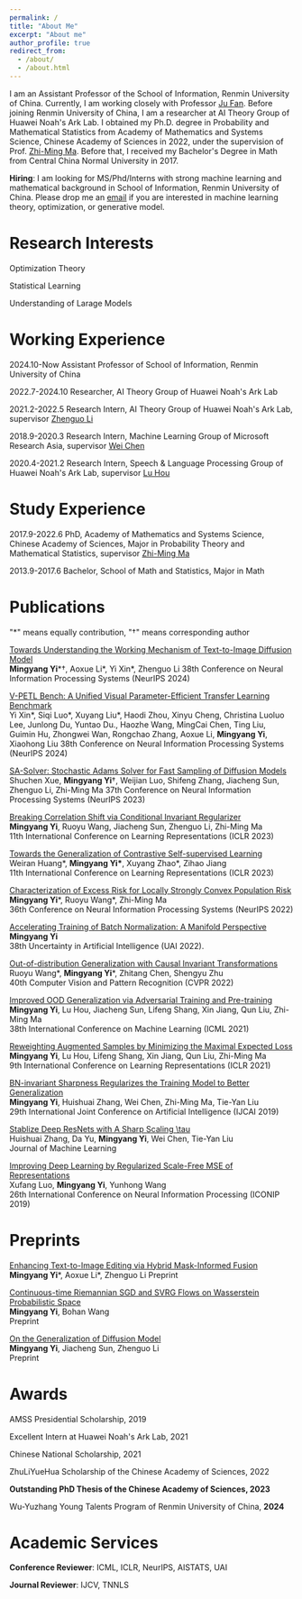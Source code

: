 ```yaml
---
permalink: /
title: "About Me"
excerpt: "About me"
author_profile: true
redirect_from: 
  - /about/
  - /about.html
---
```


I am an Assistant Professor of the School of Information, Renmin University of China. Currently, I am working closely with Professor [Ju Fan](http://iir.ruc.edu.cn/~fanj/). Before joining Renmin University of China, I am a researcher at AI Theory Group of Huawei Noah's Ark Lab. I obtained my Ph.D. degree in Probability and Mathematical Statistics from Academy of Mathematics and Systems Science, Chinese Academy of Sciences in 2022, under the supervision of Prof. [Zhi-Ming Ma](http://homepage.amss.ac.cn/research/homePage/8eb59241e2e74d828fb84eec0efadba5/myHomePage.html). Before that, I received my Bachelor's Degree in Math from Central China Normal University in 2017.

__Hiring__: I am looking for MS/Phd/Interns with strong machine learning and mathematical background in School of Information, Renmin University of China. Please drop me an [email](yimingyang@ruc.edu.cn) if you are interested in machine learning theory, optimization, or generative model. 

Research Interests 
======
Optimization Theory

Statistical Learning

Understanding of Larage Models 

Working Experience
======

2024.10-Now Assistant Professor of School of Information, Renmin University of China

2022.7-2024.10 Researcher, AI Theory Group of Huawei Noah's Ark Lab

2021.2-2022.5 Research Intern, AI Theory Group of Huawei Noah's Ark Lab, supervisor [Zhenguo Li](https://www.ee.columbia.edu/~zgli/)

2018.9-2020.3 Research Intern, Machine Learning Group of Microsoft Research Asia, supervisor [Wei Chen](https://weichen-cas.github.io/)

2020.4-2021.2 Research Intern, Speech & Language Processing Group of Huawei Noah's Ark Lab, supervisor [Lu Hou](https://houlu369.github.io/)

Study Experience
======

2017.9-2022.6 PhD, Academy of Mathematics and Systems Science, Chinese Academy of Sciences, Major in Probability Theory and Mathematical Statistics, supervisor [Zhi-Ming Ma](http://homepage.amss.ac.cn/research/homePage/8eb59241e2e74d828fb84eec0efadba5/myHomePage.html) 

2013.9-2017.6 Bachelor, School of Math and Statistics, Major in Math

Publications
======
"*" means equally contribution, "†" means corresponding author

[Towards Understanding the Working Mechanism of Text-to-Image Diffusion Model](https://arxiv.org/abs/2405.15330)  
__Mingyang Yi__\*†, Aoxue Li\*, Yi Xin\*, Zhenguo Li
38th Conference on Neural Information Processing Systems (NeurIPS 2024)

[V-PETL Bench: A Unified Visual Parameter-Efficient Transfer Learning Benchmark](https://arxiv.org/abs/2405.15330)  
Yi Xin\*, Siqi Luo\*, Xuyang Liu\*, Haodi Zhou, Xinyu Cheng, Christina Luoluo Lee, Junlong Du, Yuntao Du., Haozhe Wang, MingCai Chen, Ting Liu, Guimin Hu, Zhongwei Wan, Rongchao Zhang, Aoxue Li, __Mingyang Yi__, Xiaohong Liu 
38th Conference on Neural Information Processing Systems (NeurIPS 2024)

[SA-Solver: Stochastic Adams Solver for Fast Sampling of Diffusion Models](https://arxiv.org/pdf/2309.05019.pdf)  
Shuchen Xue, __Mingyang Yi__†, Weijian Luo, Shifeng Zhang, Jiacheng Sun, Zhenguo Li, Zhi-Ming Ma 
37th Conference on Neural Information Processing Systems (NeurIPS 2023)

[Breaking Correlation Shift via Conditional Invariant Regularizer](https://arxiv.org/abs/2207.06687)  
__Mingyang Yi__, Ruoyu Wang, Jiacheng Sun, Zhenguo Li, Zhi-Ming Ma  
11th International Conference on Learning Representations (ICLR 2023)

[Towards the Generalization of Contrastive Self-supervised Learning](https://arxiv.org/abs/2111.00743)  
Weiran Huang\*, __Mingyang Yi\*__, Xuyang Zhao\*, Zihao Jiang  
11th International Conference on Learning Representations (ICLR 2023)

[Characterization of Excess Risk for Locally Strongly Convex Population Risk](https://arxiv.org/abs/2012.02456)  
__Mingyang Yi__\*, Ruoyu Wang\*, Zhi-Ming Ma  
36th Conference on Neural Information Processing Systems (NeurIPS 2022)

[Accelerating Training of Batch Normalization: A Manifold Perspective](https://arxiv.org/abs/2101.02916)  
__Mingyang Yi__  
38th Uncertainty in Artificial Intelligence (UAI 2022).

[Out-of-distribution Generalization with Causal Invariant Transformations](https://arxiv.org/abs/2203.11528)  
Ruoyu Wang\*, __Mingyang Yi__\*, Zhitang Chen, Shengyu Zhu  
40th Computer Vision and Pattern Recognition (CVPR 2022)

[Improved OOD Generalization via Adversarial Training and Pre-training](https://arxiv.org/abs/2105.11144)  
__Mingyang Yi__, Lu Hou, Jiacheng Sun, Lifeng Shang, Xin Jiang, Qun Liu, Zhi-Ming Ma  
38th International Conference on Machine Learning (ICML 2021)

[Reweighting Augmented Samples by Minimizing the Maximal Expected Loss](https://arxiv.org/abs/2103.08933)  
__Mingyang Yi__, Lu Hou, Lifeng Shang, Xin Jiang, Qun Liu, Zhi-Ming Ma  
9th International Conference on Learning Representations (ICLR 2021)

[BN-invariant Sharpness Regularizes the Training Model to Better Generalization](https://arxiv.org/pdf/2101.02944)  
__Mingyang Yi__, Huishuai Zhang, Wei Chen, Zhi-Ming Ma, Tie-Yan Liu  
29th International Joint Conference on Artificial Intelligence (IJCAI 2019)

[Stablize Deep ResNets with A Sharp Scaling \tau](https://arxiv.org/abs/1903.07120)  
Huishuai Zhang, Da Yu, __Mingyang Yi__, Wei Chen, Tie-Yan Liu  
Journal of Machine Learning

[Improving Deep Learning by Regularized Scale-Free MSE of Representations](https://link.springer.com/chapter/10.1007/978-3-030-36708-4_21)  
Xufang Luo, __Mingyang Yi__, Yunhong Wang  
26th International Conference on Neural Information Processing (ICONIP 2019)

Preprints
======

[Enhancing Text-to-Image Editing via Hybrid Mask-Informed Fusion](https://arxiv.org/abs/2405.15313)
__Mingyang Yi__\*, Aoxue Li\*, Zhenguo Li
Preprint

[Continuous-time Riemannian SGD and SVRG Flows on Wasserstein Probabilistic Space](https://arxiv.org/abs/2401.13530)  
__Mingyang Yi__, Bohan Wang  
Preprint

[On the Generalization of Diffusion Model](https://arxiv.org/abs/2305.14712)  
__Mingyang Yi__, Jiacheng Sun, Zhenguo Li  
Preprint 


Awards
====

AMSS Presidential Scholarship, 2019

Excellent Intern at Huawei Noah's Ark Lab, 2021

Chinese National Scholarship, 2021

ZhuLiYueHua Scholarship of the Chinese Academy of Sciences, 2022

__Outstanding PhD Thesis of the Chinese Academy of Sciences, 2023__

Wu-Yuzhang Young Talents Program of Renmin University of China, __2024__

Academic Services
======

__Conference Reviewer__: ICML, ICLR, NeurIPS, AISTATS, UAI

__Journal Reviewer__: IJCV, TNNLS








